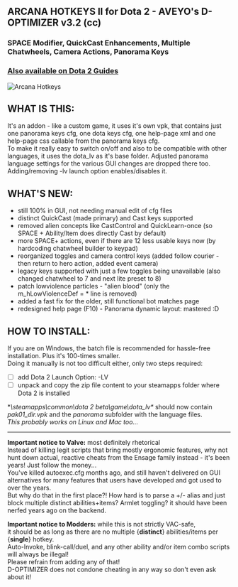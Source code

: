 ## ARCANA HOTKEYS II for Dota 2 - AVEYO's D-OPTIMIZER v3.2 (cc)
### SPACE Modifier, QuickCast Enhancements, Multiple Chatwheels, Camera Actions, Panorama Keys
### [Also available on Dota 2 Guides](http://steamcommunity.com/sharedfiles/filedetails/?id=408986743)  
![Arcana Hotkeys](https://cloud.githubusercontent.com/assets/12874843/19423883/4bb6e1ea-942d-11e6-9091-ce3e803c7295.png)

## WHAT IS THIS:  
It's an addon - like a custom game, it uses it's own vpk, that contains just one panorama keys cfg, one dota keys cfg, one help-page xml and one help-page css callable from the panorama keys cfg.  
To make it really easy to switch on/off and also to be compatible with other languages, it uses the dota_lv as it's base folder. 
Adjusted panorama language settings for the various GUI changes are dropped there too. 
Adding/removing -lv launch option enables/disables it.  

## WHAT'S NEW:
- still 100% in GUI, not needing manual edit of cfg files
- distinct QuickCast (made primary) and Cast keys supported
- removed alien concepts like CastControl and QuickLearn-once (so SPACE + Ability/Item does directly Cast by default)
- more SPACE+ actions, even if there are 12 less usable keys now (by hardcoding chatwheel builder to keypad)
- reorganized toggles and camera control keys (added follow courier - then return to hero action, added event camera)
- legacy keys supported with just a few toggles being unavailable (also changed chatwheel to 7 and next lite preset to 8)
- patch lowviolence particles - "alien blood"	(only the m_hLowViolenceDef = * line is removed)
- added a fast fix for the older, still functional bot matches page
- redesigned help page (F10) - Panorama dynamic layout: mastered :D

## HOW TO INSTALL:  
If you are on Windows, the batch file is recommended for hassle-free installation. Plus it's 100-times smaller.  
Doing it manually is not too difficult either, only two steps required:  
- [ ] add Dota 2 Launch Option: -LV
- [ ] unpack and copy the zip file content to your steamapps folder where Dota 2 is installed  

**\steamapps\common\dota 2 beta\game\dota_lv\** should now contain _pak01_dir.vpk_ and the _panorama_ subfolder with the language files.  
_This probably works on Linux and Mac too..._

---

**Important notice to Valve:** most definitely rhetorical  
 Instead of killing legit scripts that bring mostly ergonomic features, why not hunt down actual, reactive cheats from the Ensage family instead - it's been years! Just follow the money...  
 You've killed autoexec.cfg months ago, and still haven't delivered on GUI alternatives for many features that users have developed and got used to over the years.  
 But why do that in the first place?! How hard is to parse a +/- alias and just block multiple distinct abilities+items? Armlet toggling? it should have been nerfed years ago on the backend.  

**Important notice to Modders:** while this is not strictly VAC-safe,  
 it should be as long as there are no multiple {**distinct**} abilities/items per {**single**} hotkey.  
 Auto-Invoke, blink-call/duel, and any other ability and/or item combo scripts will always be illegal!  
 Please refrain from adding any of that!  
 D-OPTIMIZER does not condone cheating in any way so don't even ask about it!
